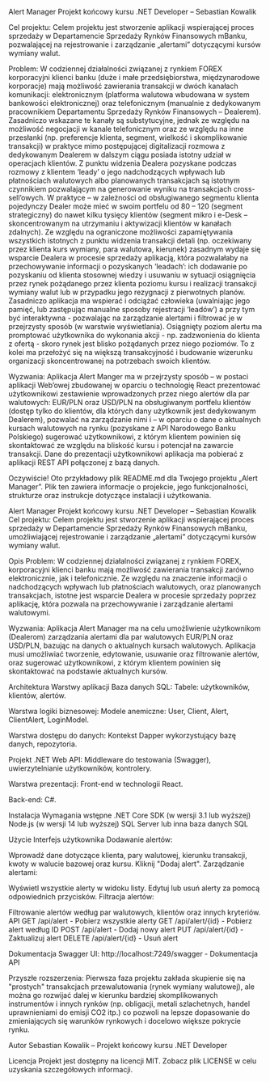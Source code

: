 Alert Manager
Projekt końcowy kursu .NET Developer – Sebastian Kowalik

Cel projektu:
Celem projektu jest stworzenie aplikacji wspierającej proces sprzedaży w Departamencie Sprzedaży Rynków Finansowych mBanku, pozwalającej na rejestrowanie i zarządzanie „alertami” dotyczącymi kursów wymiany walut. 

Problem:
W codziennej działalności związanej z rynkiem FOREX korporacyjni klienci banku (duże i małe przedsiębiorstwa, międzynarodowe korporacje) mają możliwość zawierania transakcji w dwóch kanałach komunikacji: elektronicznym (platforma walutowa wbudowana w system bankowości elektronicznej) oraz telefonicznym (manualnie z dedykowanym pracownikiem Departamentu Sprzedaży Rynków Finansowych – Dealerem). Zasadniczo wskazane te kanały są substytucyjne, jednak ze względu na możliwość negocjacji w kanale telefonicznym oraz ze względu na inne przesłanki (np. preferencje klienta, segment, wielkość i skomplikowanie transakcji) w praktyce mimo postępującej digitalizacji rozmowa z dedykowanym Dealerem w dalszym ciągu posiada istotny udział w operacjach klientów. 
Z punktu widzenia Dealera pozyskane podczas rozmowy z klientem ‘leady’ o jego nadchodzących wpływach lub płatnościach walutowych albo planowanych transakcjach są istotnym czynnikiem pozwalającym na generowanie wyniku na transakcjach cross-sell’owych. 
W praktyce – w zależności od obsługiwanego segmentu klienta pojedynczy Dealer może mieć w swoim portfelu od 80 – 120 (segment strategiczny) do nawet kilku tysięcy klientów (segment mikro i e-Desk – skoncentrowanym na utrzymaniu i aktywizacji klientów w kanałach zdalnych). Ze względu na ograniczone możliwości zapamiętywania wszystkich istotnych z punktu widzenia transakcji detali (np. oczekiwany przez klienta kurs wymiany, para walutowa, kierunek) zasadnym wydaje się wsparcie Dealera w procesie sprzedaży aplikacją, która pozwalałaby na przechowywanie informacji o pozyskanych ‘leadach’: ich dodawanie po pozyskaniu od klienta stosownej wiedzy i usuwaniu w sytuacji osiągnięcia przez rynek pożądanego przez klienta poziomu kursu i realizacji transakcji wymiany walut lub w przypadku jego rezygnacji z pierwotnych planów.
Zasadniczo aplikacja ma wspierać i odciążać człowieka (uwalniając jego pamięć, lub zastępując manualne sposoby rejestracji ‘leadów’) a przy tym być interaktywna - pozwalając na zarządzanie alertami i filtrować je w przejrzysty sposób (w warstwie wyświetlania). Osiągnięty poziom alertu ma promptować użytkownika do wykonania akcji - np. zadzwonienia do klienta z ofertą - skoro rynek jest blisko pożądanych przez niego poziomów. To z kolei ma przełożyć się na większą transakcyjność i budowanie wizerunku organizacji skoncentrowanej na potrzebach swoich klientów.

Wyzwania:
Aplikacja Alert Manger ma w przejrzysty sposób – w postaci aplikacji Web’owej zbudowanej w oparciu o technologię React prezentować użytkownikowi zestawienie wprowadzonych przez niego alertów dla par walutowych: EUR/PLN oraz USD/PLN na obsługiwanym portfelu klientów (dostęp tylko do klientów, dla których dany użytkownik jest dedykowanym Dealerem), pozwalać na zarządzanie nimi i – w oparciu o dane o aktualnych kursach walutowych na rynku (pozyskane z API Narodowego Banku Polskiego) sugerować użytkownikowi, z którym klientem powinien się skontaktować ze względu na bliskość kursu i potencjał na zawarcie transakcji. Dane do prezentacji użytkownikowi aplikacja ma pobierać z aplikacji REST API połączonej z bazą danych.


Oczywiście! Oto przykładowy plik README.md dla Twojego projektu „Alert Manager”. Plik ten zawiera informacje o projekcie, jego funkcjonalności, strukturze oraz instrukcje dotyczące instalacji i użytkowania.

Alert Manager
Projekt końcowy kursu .NET Developer – Sebastian Kowalik
Cel projektu:
Celem projektu jest stworzenie aplikacji wspierającej proces sprzedaży w Departamencie Sprzedaży Rynków Finansowych mBanku, umożliwiającej rejestrowanie i zarządzanie „alertami” dotyczącymi kursów wymiany walut.

Opis
Problem:
W codziennej działalności związanej z rynkiem FOREX, korporacyjni klienci banku mają możliwość zawierania transakcji zarówno elektronicznie, jak i telefonicznie. Ze względu na znaczenie informacji o nadchodzących wpływach lub płatnościach walutowych, oraz planowanych transakcjach, istotne jest wsparcie Dealera w procesie sprzedaży poprzez aplikację, która pozwala na przechowywanie i zarządzanie alertami walutowymi.

Wyzwania:
Aplikacja Alert Manager ma na celu umożliwienie użytkownikom (Dealerom) zarządzania alertami dla par walutowych EUR/PLN oraz USD/PLN, bazując na danych o aktualnych kursach walutowych. Aplikacja musi umożliwiać tworzenie, edytowanie, usuwanie oraz filtrowanie alertów, oraz sugerować użytkownikowi, z którym klientem powinien się skontaktować na podstawie aktualnych kursów.

Architektura
Warstwy aplikacji
Baza danych SQL:
Tabele: użytkowników, klientów, alertów.

Warstwa logiki biznesowej:
Modele anemiczne: User, Client, Alert, ClientAlert, LoginModel.

Warstwa dostępu do danych:
Kontekst Dapper wykorzystujący bazę danych, repozytoria.

Projekt .NET Web API:
Middleware do testowania (Swagger), uwierzytelnianie użytkowników, kontrolery.

Warstwa prezentacji:
Front-end w technologii React.

Back-end:
C#.

Instalacja
Wymagania wstępne
.NET Core SDK (w wersji 3.1 lub wyższej)
Node.js (w wersji 14 lub wyższej)
SQL Server lub inna baza danych SQL

Użycie
Interfejs użytkownika
Dodawanie alertów:

Wprowadź dane dotyczące klienta, pary walutowej, kierunku transakcji, kwoty w walucie bazowej oraz kursu.
Kliknij "Dodaj alert".
Zarządzanie alertami:

Wyświetl wszystkie alerty w widoku listy.
Edytuj lub usuń alerty za pomocą odpowiednich przycisków.
Filtracja alertów:

Filtrowanie alertów według par walutowych, klientów oraz innych kryteriów.
API
GET /api/alert - Pobierz wszystkie alerty
GET /api/alert/{id} - Pobierz alert według ID
POST /api/alert - Dodaj nowy alert
PUT /api/alert/{id} - Zaktualizuj alert
DELETE /api/alert/{id} - Usuń alert

Dokumentacja
Swagger UI: http://localhost:7249/swagger - Dokumentacja API

Przyszłe rozszerzenia:
Pierwsza faza projektu zakłada skupienie się na "prostych" transakcjach przewalutowania (rynek wymiany walutowej), ale można go rozwijać dalej w kierunku bardziej skomplikowanych instrumentów  i innych rynków (np. obligacji, metali szlachetnych, handel uprawnieniami do emisji CO2 itp.) co pozwoli na lepsze dopasowanie do zmieniających się warunków rynkowych i docelowo większe pokrycie rynku.

Autor
Sebastian Kowalik – Projekt końcowy kursu .NET Developer

Licencja
Projekt jest dostępny na licencji MIT. Zobacz plik LICENSE w celu uzyskania szczegółowych informacji.
